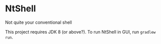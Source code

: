 # NtShell
Not quite your conventional shell

This project requires JDK 8 (or above?). To run NtShell in GUI, run `gradlew run`.